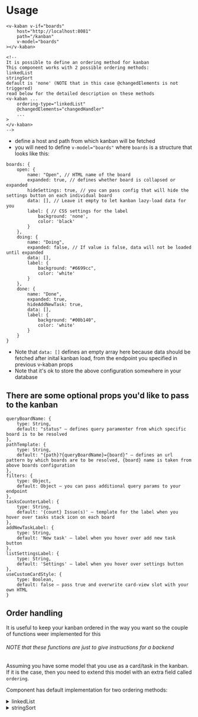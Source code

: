 # Usage
```
<v-kaban v-if="boards"
    host="http://localhost:8081"
    path="/kanban"
    v-model="boards"
></v-kaban>

<!-- 
It is possible to define an ordering method for kanban
This component works with 2 possible ordering methods:
linkedList
stringSort
default is 'none' (NOTE that in this case @changedElements is not triggered)
read below for the detailed description on these methods
<v-kaban ...
    ordering-type="linkedList"
    @changedElements="changedHandler"
    ...
>
</v-kaban>
-->
```
- define a host and path from which kanban will be fetched
- you will need to define `v-model="boards"` where `boards` is a structure that looks like this:
```
boards: {
    open: {
        name: "Open", // HTML name of the board
        expanded: true, // defines whether board is collapsed or expanded
        hideSettings: true, // you can pass config that will hide the settings button on each individual board
        data: [], // Leave it empty to let kanban lazy-load data for you
        label: { // CSS settings for the label
            background: 'none',
            color: 'black'
        }
    },
    doing: {
        name: "Doing",
        expanded: false, // If value is false, data will not be loaded until expanded
        data: [],
        label: {
            background: "#6699cc",
            color: 'white'
        }
    },
    done: {
        name: "Done",
        expanded: true,
        hideAddNewTask: true,
        data: [],
        label: {
            background: "#00b140",
            color: 'white'
        }
    }
}
```
- Note that `data: []` defines an empty array here because data should be fetched after inital
kanban load, from the endpoint you specified in previous v-kaban props
- Note that it's ok to store the above configuration somewhere in your database

## There are some optional props you'd like to pass to the kanban
```
queryBoardName: {
    type: String,
    default: "status" – defines query paramenter from which specific board is to be resolved
},
pathTemplate: {
    type: String,
    default: "{path}?{queryBoardName}={board}" – defines an url pattern by which boards are to be resolved, {board} name is taken from above boards configuration
},
filters: {
    type: Object,
    default: Object – you can pass additional query params to your endpoint
},
tasksCounterLabel: {
    type: String,
    default: '{count} Issue(s)' – template for the label when you hover over tasks stack icon on each board
},
addNewTaskLabel: {
    type: String,
    default: 'New task' – label when you hover over add new task button
},
listSettingsLabel: {
    type: String,
    default: 'Settings' – label when you hover over settings button
},
useCustomCardStyle: {
    type: Boolean,
    default: false – pass true and overwrite card-view slot with your own HTML
}
```

## Order handling

It is useful to keep your kanban ordered in the way you want
so the couple of functions weer implemented for this

###### NOTE that these functions are just to give instructions for a backend

Assuming you have some model that you use as a card/task in the kanban.
If it is the case, then you need to extend this model with an extra field called `ordering`.

Component has default implementation for two ordering methods:

<details>
<summary>linkedList</summary>

### Linked list is nothing more than a list with the items having links to the next item and a flag that tells whether element is on the top

The structure of the list is as follows:
```
[
    ...,
    {
        id: <int>,
        ....,
        ordering: {
            is_head: <bool>,
            next: <int>
        },
        ....
    },
    ...,
]
```
#### Please note that actual sorting should be done on the backend 
Component is only responsible for correct setting of a given properties and emitting an array
with changed elements via event `@changedElements`

It is your responsibility to save it on the backend side and output in the correct order on page load.
Otherwise, it will lead to an unexpected behaviour.
</details>
<details>
<summary>stringSort</summary>

### String sort seems to be quite hacky solution ;)

However, the idea behind is to reduce pressure for the backend by providing strings with numbers as
ordering entries

The structure of such sorting is as follows
```
[
    ...,
    {
        id: <int>,
        ....,
        ordering: <string>,
        ....
    },
    ...,
]
```

One the backend sorting for this can be done by using simple `ORDER BY` statement

##### How does it work???

Each element of the given sequence has its string that describes the position 
of the element inside the board. When adding element between other two elements, it receives the 
ordering string value as a string concat of the surrounding elements. For instance putting an element 
between 1 and 2 will produce 12 ordering string for this element.


###### Please note that this method is more efficient in terms of updating speed
However, dragging big amount of elements inside one board can lead to really large strings produced by this method.
Therefore, use it with caution.
</details>